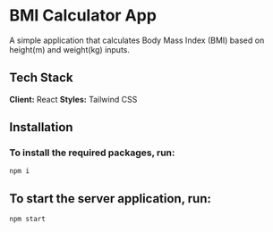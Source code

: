 # BMI Calculator App

A simple application that calculates Body Mass Index (BMI) based on height(m) and weight(kg) inputs.

## Tech Stack

**Client:** React
**Styles:** Tailwind CSS

## Installation

### To install the required packages, run:

```
npm i
```

## To start the server application, run:

```
npm start
```
